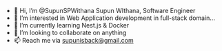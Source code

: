 - 👋 Hi, I’m @SupunSPWithana Supun WIthana, Software Engineer
- 👀 I’m interested in Web Application development in full-stack domain...
- 🌱 I’m currently learning Nest.js & Docker
- 💞️ I’m looking to collaborate on anything
- 📫 Reach me via supunisback@gmail.com

<!---
SupunSPWithana/SupunSPWithana is a ✨ special ✨ repository because its `README.md` (this file) appears on your GitHub profile.
You can click the Preview link to take a look at your changes.
--->
